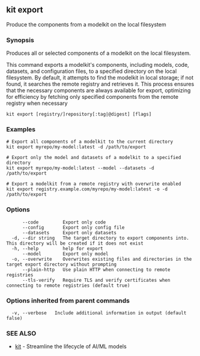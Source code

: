## kit export

Produce the components from a modelkit on the local filesystem

### Synopsis

Produces all or selected components of a modelkit on the local filesystem.
	
This command exports a modelkit's components, including models, code, datasets, 
and configuration files, to a specified directory on the local filesystem. 
By default, it attempts to find the modelkit in local storage; if not found, it 
searches the remote registry and retrieves it. This process ensures that the 
necessary components are always available for export, optimizing for efficiency 
by fetching only specified components from the remote registry when necessary

```
kit export [registry/]repository[:tag|@digest] [flags]
```

### Examples

```
# Export all components of a modelkit to the current directory
kit export myrepo/my-model:latest -d /path/to/export

# Export only the model and datasets of a modelkit to a specified directory
kit export myrepo/my-model:latest --model --datasets -d /path/to/export

# Export a modelkit from a remote registry with overwrite enabled
kit export registry.example.com/myrepo/my-model:latest -o -d /path/to/export
```

### Options

```
      --code         Export only code
      --config       Export only config file
      --datasets     Export only datasets
  -d, --dir string   The target directory to export components into. This directory will be created if it does not exist
  -h, --help         help for export
      --model        Export only model
  -o, --overwrite    Overwrites existing files and directories in the target export directory without prompting
      --plain-http   Use plain HTTP when connecting to remote registries
      --tls-verify   Require TLS and verify certificates when connecting to remote registries (default true)
```

### Options inherited from parent commands

```
  -v, --verbose   Include additional information in output (default false)
```

### SEE ALSO

* [kit](kit.md)	 - Streamline the lifecycle of AI/ML models

